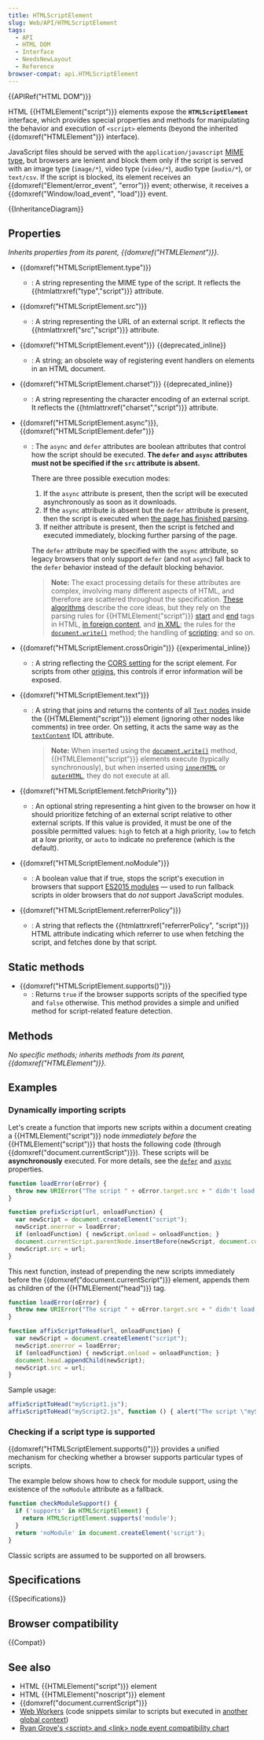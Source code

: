 ```yaml
---
title: HTMLScriptElement
slug: Web/API/HTMLScriptElement
tags:
  - API
  - HTML DOM
  - Interface
  - NeedsNewLayout
  - Reference
browser-compat: api.HTMLScriptElement
---
```

{{APIRef("HTML DOM")}}

HTML {{HTMLElement("script")}} elements expose the **`HTMLScriptElement`** interface, which provides special properties and methods for manipulating the behavior and execution of `<script>` elements (beyond the inherited {{domxref("HTMLElement")}} interface).

JavaScript files should be served with the `application/javascript` [MIME type](/en-US/docs/Web/HTTP/Basics_of_HTTP/MIME_types), but browsers are lenient and block them only if the script is served with an image type (`image/*`), video type (`video/*`), audio type (`audio/*`), or `text/csv`. If the script is blocked, its element receives an {{domxref("Element/error_event", "error")}} event; otherwise, it receives a {{domxref("Window/load_event", "load")}} event.

{{InheritanceDiagram}}

## Properties

_Inherits properties from its parent, {{domxref("HTMLElement")}}._

- {{domxref("HTMLScriptElement.type")}}
  - : A string representing the MIME type of the script. It reflects the {{htmlattrxref("type","script")}} attribute.
- {{domxref("HTMLScriptElement.src")}}
  - : A string representing the URL of an external script. It reflects the {{htmlattrxref("src","script")}} attribute.
- {{domxref("HTMLScriptElement.event")}} {{deprecated_inline}}
  - : A string; an obsolete way of registering event handlers on elements in an HTML document.
- {{domxref("HTMLScriptElement.charset")}} {{deprecated_inline}}
  - : A string representing the character encoding of an external script. It reflects the {{htmlattrxref("charset","script")}} attribute.
- {{domxref("HTMLScriptElement.async")}}, {{domxref("HTMLScriptElement.defer")}}

  - : The `async` and `defer` attributes are boolean attributes that control how the script should be executed. **The `defer` and `async` attributes must not be specified if the `src` attribute is absent.**

    There are three possible execution modes:

    1. If the `async` attribute is present, then the script will be executed asynchronously as soon as it downloads.
    2. If the `async` attribute is absent but the `defer` attribute is present, then the script is executed when [the page has finished parsing](/en-US/docs/Web/API/Window/DOMContentLoaded_event).
    3. If neither attribute is present, then the script is fetched and executed immediately, blocking further parsing of the page.

    The `defer` attribute may be specified with the `async` attribute, so legacy browsers that only support `defer` (and not `async`) fall back to the `defer` behavior instead of the default blocking behavior.

    > **Note:** The exact processing details for these attributes are complex, involving many different aspects of HTML, and therefore are scattered throughout the specification. [These algorithms](https://html.spec.whatwg.org/multipage/scripting.html) describe the core ideas, but they rely on the parsing rules for {{HTMLElement("script")}} [start](https://html.spec.whatwg.org/multipage/syntax.html) and [end](https://html.spec.whatwg.org/multipage/syntax.html) tags in HTML, [in foreign content](https://html.spec.whatwg.org/multipage/syntax.html), and [in XML](https://html.spec.whatwg.org/multipage/xhtml.html); the rules for the [`document.write()`](/en-US/docs/Web/API/Document/write) method; the handling of [scripting](https://html.spec.whatwg.org/multipage/webappapis.html); and so on.

- {{domxref("HTMLScriptElement.crossOrigin")}} {{experimental_inline}}
  - : A string reflecting the [CORS setting](/en-US/docs/Web/HTML/Attributes/crossorigin) for the script element. For scripts from other [origins](/en-US/docs/Glossary/Origin), this controls if error information will be exposed.
- {{domxref("HTMLScriptElement.text")}}

  - : A string that joins and returns the contents of all [`Text` nodes](/en-US/docs/Web/API/Text) inside the {{HTMLElement("script")}} element (ignoring other nodes like comments) in tree order. On setting, it acts the same way as the [`textContent`](/en-US/docs/Web/API/Node/textContent) IDL attribute.

    > **Note:** When inserted using the [`document.write()`](/en-US/docs/Web/API/Document/write) method, {{HTMLElement("script")}} elements execute (typically synchronously), but when inserted using [`innerHTML`](/en-US/docs/Web/API/Element/innerHTML) or [`outerHTML`](/en-US/docs/Web/API/Element/outerHTML), they do not execute at all.

- {{domxref("HTMLScriptElement.fetchPriority")}}
  - : An optional string representing a hint given to the browser on how it should prioritize fetching of an external script relative to other external scripts. If this value is provided, it must be one of the possible permitted values: `high` to fetch at a high priority, `low` to fetch at a low priority, or `auto` to indicate no preference (which is the default).
- {{domxref("HTMLScriptElement.noModule")}}
  - : A boolean value that if true, stops the script's execution in browsers that support [ES2015 modules](https://hacks.mozilla.org/2015/08/es6-in-depth-modules/) — used to run fallback scripts in older browsers that do _not_ support JavaScript modules.
- {{domxref("HTMLScriptElement.referrerPolicy")}}
  - : A string that reflects the {{htmlattrxref("referrerPolicy", "script")}} HTML attribute indicating which referrer to use when fetching the script, and fetches done by that script.

## Static methods

- {{domxref("HTMLScriptElement.supports()")}}
  - : Returns `true` if the browser supports scripts of the specified type and `false` otherwise.
     This method provides a simple and unified method for script-related feature detection.

## Methods

_No specific methods; inherits methods from its parent, {{domxref("HTMLElement")}}._

## Examples

### Dynamically importing scripts

Let's create a function that imports new scripts within a document creating a {{HTMLElement("script")}} node _immediately before_ the {{HTMLElement("script")}} that hosts the following code (through {{domxref("document.currentScript")}}).
These scripts will be **asynchronously** executed.
For more details, see the [`defer`](#defer_property) and [`async`](#async_property) properties.

```js
function loadError(oError) {
  throw new URIError("The script " + oError.target.src + " didn't load correctly.");
}

function prefixScript(url, onloadFunction) {
  var newScript = document.createElement("script");
  newScript.onerror = loadError;
  if (onloadFunction) { newScript.onload = onloadFunction; }
  document.currentScript.parentNode.insertBefore(newScript, document.currentScript);
  newScript.src = url;
}
```

This next function, instead of prepending the new scripts immediately before the {{domxref("document.currentScript")}} element, appends them as children of the {{HTMLElement("head")}} tag.

```js
function loadError(oError) {
  throw new URIError("The script " + oError.target.src + " didn't load correctly.");
}

function affixScriptToHead(url, onloadFunction) {
  var newScript = document.createElement("script");
  newScript.onerror = loadError;
  if (onloadFunction) { newScript.onload = onloadFunction; }
  document.head.appendChild(newScript);
  newScript.src = url;
}
```

Sample usage:

```js
affixScriptToHead("myScript1.js");
affixScriptToHead("myScript2.js", function () { alert("The script \"myScript2.js\" has been correctly loaded."); });
```

### Checking if a script type is supported

{{domxref("HTMLScriptElement.supports()")}} provides a unified mechanism for checking whether a browser supports particular types of scripts.

The example below shows how to check for module support, using the existence of the `noModule` attribute as a fallback.

```js
function checkModuleSupport() {
  if ('supports' in HTMLScriptElement) {
    return HTMLScriptElement.supports('module');
  }
  return 'noModule' in document.createElement('script');
}
```

Classic scripts are assumed to be supported on all browsers.

## Specifications

{{Specifications}}

## Browser compatibility

{{Compat}}

## See also

- HTML {{HTMLElement("script")}} element
- HTML {{HTMLElement("noscript")}} element
- {{domxref("document.currentScript")}}
- [Web Workers](/en-US/docs/Web/API/Web_Workers_API/Using_web_workers) (code snippets similar to scripts but executed in [another global context](/en-US/docs/Web/API/DedicatedWorkerGlobalScope))
- [Ryan Grove's \<script> and \<link> node event compatibility chart](https://pie.gd/test/script-link-events/)
